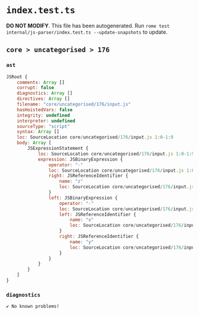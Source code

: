 # `index.test.ts`

**DO NOT MODIFY**. This file has been autogenerated. Run `rome test internal/js-parser/index.test.ts --update-snapshots` to update.

## `core > uncategorised > 176`

### `ast`

```javascript
JSRoot {
	comments: Array []
	corrupt: false
	diagnostics: Array []
	directives: Array []
	filename: "core/uncategorised/176/input.js"
	hasHoistedVars: false
	integrity: undefined
	interpreter: undefined
	sourceType: "script"
	syntax: Array []
	loc: SourceLocation core/uncategorised/176/input.js 1:0-1:9
	body: Array [
		JSExpressionStatement {
			loc: SourceLocation core/uncategorised/176/input.js 1:0-1:9
			expression: JSBinaryExpression {
				operator: "-"
				loc: SourceLocation core/uncategorised/176/input.js 1:0-1:9
				right: JSReferenceIdentifier {
					name: "z"
					loc: SourceLocation core/uncategorised/176/input.js 1:8-1:9 (z)
				}
				left: JSBinaryExpression {
					operator: "-"
					loc: SourceLocation core/uncategorised/176/input.js 1:0-1:5
					left: JSReferenceIdentifier {
						name: "x"
						loc: SourceLocation core/uncategorised/176/input.js 1:0-1:1 (x)
					}
					right: JSReferenceIdentifier {
						name: "y"
						loc: SourceLocation core/uncategorised/176/input.js 1:4-1:5 (y)
					}
				}
			}
		}
	]
}
```

### `diagnostics`

```
✔ No known problems!

```
